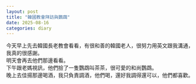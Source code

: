 ```yaml
---
layout: post
title: "韓國教會拜訪與鸚鵡"
date: 2025-08-16
categories: diary
---
```

今天早上先去韓國長老教會看看，有很和善的韓國老人，很努力用英文跟我溝通，我真的很感謝。  
明天會再去他們那邊看看。  
下午跟老媽視訊，他們撿了一隻鸚鵡叫茶茶，很可愛的和尚鸚鵡。  
晚上去佳揚那邊喝酒，我只負責調酒，他們喝，還好我調得還可以，他們都喜歡。
